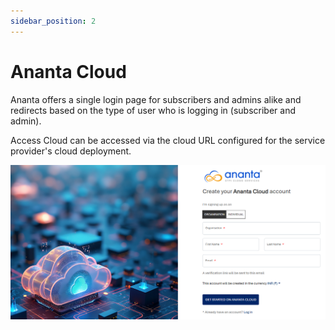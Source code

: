 ```yaml
---
sidebar_position: 2
---
```

# Ananta Cloud

Ananta offers a single login page for subscribers and admins alike and redirects based on the type of user who is logging in (subscriber and admin).

Access Cloud can be accessed via the cloud URL configured for the service provider's cloud deployment.

![Access Central](AccessCentral.png)



